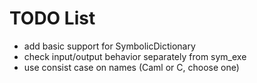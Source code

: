 TODO List
=========

- add basic support for SymbolicDictionary
- check input/output behavior separately from sym_exe
- use consist case on names (Caml or C, choose one)


